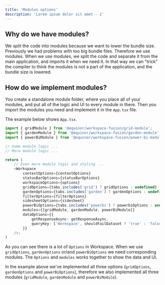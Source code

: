 ```yaml
---
title: 'Modules options'
description: 'Lorem ipsum dolor sit amet - 2'
---
```


## Why do we have modules?

We split the code into modules because we want to lower the bundle size.
Previously we had problems with too big bundle files.
Therefore we use modules. When we use modules, we split the code and separate it from the main application, and imports it when we need it.
In that way we can "trick" the compiler to think the modules is not a part of the application, and the bundle size is lowered.

## How do we implement modules?

You create a standalone module folder, where you place all of your modules, and put all of the logic and UI to every module in there.
Then you import the modules you need and implement it in the `App.tsx` file.

The example below shows `App.tsx`.

```ts
import { gridModule } from '@equinor/workspace-fusion/grid-module';
import { gardenModule } from '@equinor/workspace-fusion/garden-module';
import { powerBiModule } from '@equinor/workspace-fusion/power-bi-module';

// Some module logic ...
// More module logic ...

return (
    // Even more module logic and styling ...
    <Workspace
        contextOptions={contextOptions}
        statusBarOptions={statusBarOptions}
        workspaceOptions={options}
        gridOptions={tabs.includes('grid') ? gridOptions : undefined}
        gardenOptions={tabs.includes('garden') ? gardenOptions : undefined}
        filterOptions={filterOptions}
        sidesheetOptions={sidesheet}
        powerBiOptions={tabs.includes('powerbi') ? powerbiOptions : undefined}
        modules={[gridModule, gardenModule, powerBiModule]}
        dataOptions={{
            getResponseAsync: getResponseAsync,
            queryKey: ['Workspace', shouldFailDataset ? 'true' : 'false'],
        }}
    />;
)
```

As you can see there is a lot of `Options` in Workspace. When we use `gridOptions`, `gardenOptions` or/and `powerBiOptions` we need corresponding modules.
The `Options` and `modules` works together to show the data and UI.

In the example above we've implemented all three options (`gridOptions`, `gardenOptions` and `powerBiOptions`), therefore we also implemented all three modules (`gridModule`, `gardenModule` and `powerBiModule`).
